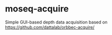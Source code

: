 # moseq-acquire
Simple GUI-based depth data acquisition based on https://github.com/dattalab/orbbec-acquire/

